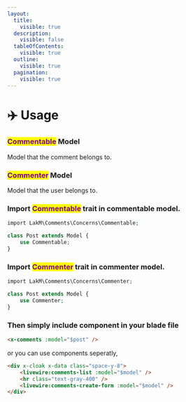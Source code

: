 ```yaml
---
layout:
  title:
    visible: true
  description:
    visible: false
  tableOfContents:
    visible: true
  outline:
    visible: true
  pagination:
    visible: true
---
```


# ✈️ Usage

### <mark style="color:purple;">Commentable</mark> Model

Model that the comment belongs to.

### <mark style="color:purple;">Commenter</mark> Model

Model that the user belongs to.

### Import <mark style="color:purple;">Commentable</mark> trait in commentable model.

```php
import LakM\Comments\Concerns\Commentable;

class Post extends Model {
    use Commentable;
}
```

### Import <mark style="color:purple;">Commenter</mark> trait in commenter model.

```php
import LakM\Comments\Concerns\Commenter;

class Post extends Model {
    use Commenter;
}
```

### Then simply include component in your blade file

```html
<x-comments :model="$post" />
```

or you can use components seperatly,

```html
<div x-cloak x-data class="space-y-8">
    <livewire:comments-list :model="$model" />
    <hr class="text-gray-400" />
    <livewire:comments-create-form :model="$model" />
</div>

```
